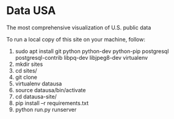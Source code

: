 # Data USA
The most comprehensive visualization of U.S. public data

To run a local copy of this site on your machine, follow: 
1.	sudo apt install git python python-dev python-pip postgresql postgresql-contrib libpq-dev libjpeg8-dev virtualenv
2.	mkdir sites
3.	cd sites/
4.	git clone 
5.	virtualenv datausa
6.	source datausa/bin/activate
7.	cd datausa-site/
8.	pip install –r requirements.txt
9.	python run.py runserver
